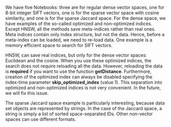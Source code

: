 We have five Notebooks: three are for regular dense vector spaces, one for 8-bit integer SIFT vectors, one is for the sparse vector space with cosine similarity, and one is for the sparse Jaccard space. For the dense space, we have examples of the so-called optimized and non-optimized indices. Except HNSW, all the methods save meta-indices rather than real ones. Meta indices contain only index structure, but not the data. Hence, before a meta-index can be loaded, we need to re-load data. One example is a memory efficient space to search for SIFT vectors.

HNSW, can save real indices, but only for the dense vector spaces: Euclidean and the cosine. When you use these optimized indices, the search does not require reloading all the data. However, reloading the data is **required** if you want to use the function **getDistance**. Furthermore, creation of the optimized index can always be disabled specifying the index-time parameter **skip_optimized_index** (value 1).
This separation into optimized and non-optimized indices is not very convenient. In the future, we will fix this issue.

The sparse Jaccard space example is particularly interesting, because data set objects are represented by strings. In the case of the Jaccard space, a string is simply a list of sorted space-separated IDs. Other non-vector spaces can use different formats. 

